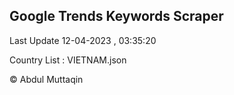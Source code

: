

## Google Trends Keywords Scraper 
 
Last Update 12-04-2023 , 03:35:20

Country List :
VIETNAM.json



© Abdul Muttaqin 
